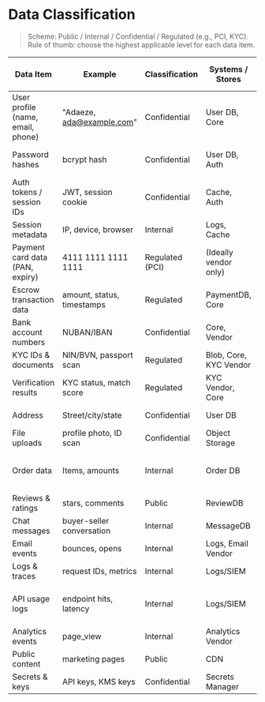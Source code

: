 
# Data Classification

> Scheme: Public / Internal / Confidential / Regulated (e.g., PCI, KYC).  
> Rule of thumb: choose the highest applicable level for each data item.

| Data Item               | Example                          | Classification       | Systems / Stores             | Retention       | Encryption (At Rest / In Transit) | Access Policy     | Notes (e.g., PCI scope)                  |
|-------------------------|----------------------------------|----------------------|------------------------------|------------------|------------------------------------|-------------------|------------------------------------------|
| User profile (name, email, phone) | "Adaeze, ada@example.com" | Confidential         | User DB, Core                | 7 years          | Yes / TLS                         | Need-to-know      | Used for onboarding, personalization     |
| Password hashes         | bcrypt hash                     | Confidential         | User DB, Auth                | While account active | Yes / TLS                     | Restricted         | Never log                                |
| Auth tokens / session IDs | JWT, session cookie           | Confidential         | Cache, Auth                  | Short TTL        | Yes / TLS                         | Restricted         | Rotate + revoke                          |
| Session metadata        | IP, device, browser             | Internal             | Logs, Cache                  | 30 days          | Yes / TLS                         | Need-to-know      | Used for fraud detection                 |
| Payment card data (PAN, expiry) | 4111 1111 1111 1111       | Regulated (PCI)      | (Ideally vendor only)        | Not stored       | N/A / TLS                         | N/A                | Avoid storing; use tokens                |
| Escrow transaction data | amount, status, timestamps      | Regulated            | PaymentDB, Core              | 7 years          | Yes / TLS                         | Finance/Admin      | PCI scope                                |
| Bank account numbers    | NUBAN/IBAN                      | Confidential         | Core, Vendor                 | 7 years          | Yes / TLS                         | Restricted         | Tokenize if possible                     |
| KYC IDs & documents     | NIN/BVN, passport scan          | Regulated            | Blob, Core, KYC Vendor       | Per policy       | Yes / TLS                         | Restricted         | Sensitive identity data                  |
| Verification results    | KYC status, match score         | Regulated            | KYC Vendor, Core             | Per policy       | Yes / TLS                         | Compliance Team    | Identity validation                      |
| Address                 | Street/city/state               | Confidential         | User DB                      | 7 years          | Yes / TLS                         | Need-to-know      | Used for shipping, KYC                   |
| File uploads            | profile photo, ID scan          | Confidential         | Object Storage               | Per policy       | Yes / TLS                         | Restricted         | Private buckets                          |
| Order data              | Items, amounts                  | Internal             | Order DB                     | 7 years          | Yes / TLS                         | Role-based         | Includes cart, delivery, payment status  |
| Reviews & ratings       | stars, comments                 | Public               | ReviewDB                     | Until deleted    | Optional / TLS                    | Public             | Visible to all users                     |
| Chat messages           | buyer-seller conversation       | Internal             | MessageDB                    | 1 year           | Yes / TLS                         | MessagingService   | May contain informal PII                 |
| Email events            | bounces, opens                  | Internal             | Logs, Email Vendor           | 2 years          | Yes / TLS                         | Need-to-know      | No PII in URLs                           |
| Logs & traces           | request IDs, metrics            | Internal             | Logs/SIEM                    | 30–90 days       | Yes / TLS                         | Need-to-know      | Scrub PII                                |
| API usage logs          | endpoint hits, latency          | Internal             | Logs/SIEM                    | 90 days          | Yes / TLS                         | DevOps             | No PII; used for performance monitoring  |
| Analytics events        | page_view                       | Internal             | Analytics Vendor             | 2 years          | Vendor / TLS                      | Need-to-know      | No PII                                   |
| Public content          | marketing pages                 | Public               | CDN                          | Indefinite       | N/A                               | Public             | Static assets                            |
| Secrets & keys          | API keys, KMS keys              | Confidential         | Secrets Manager              | Per policy       | Encrypted / TLS                   | Least privilege    | Never commit                             |
